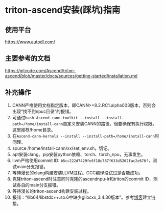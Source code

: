 # triton-ascend安装(踩坑)指南

## 使用平台
https://www.autodl.com/

## 主要参考的文档
https://gitcode.com/Ascend/triton-ascend/blob/master/docs/sources/getting-started/installation.md

## 补充操作
1. CANN严格使用文档指定版本，即CANN>=8.2.RC1.alpha003版本，否则会出现“找不到npuc目录”的报错。
2. 可通过`bash Ascend-cann-toolkit --install --install-path=/home/install-cann`自定义安装CANN的路径，但要确保有执行权限。这里推荐/home目录。
3. 在`Ascend-cann-kernels --install --install-path=/home/install-cann`时同理。
4. source /home/install-cann/xx/set_env.sh，切记。
5. apt安装clang。pip安装python依赖、torch、torch_npu，无事发生。
6. llvm严格使用commit ID: `b5cc222d7429fe6f18c787f633d5262fac2e676f`，测试main分支报错。
7. 等待漫长的clang构建安装LLVM过程。GCC编译没试过是否能成功。
8. 克隆triton-ascend时注意同时克隆的ascendnpu-ir和triton的commit ID，测试各自的main分支报错。
9. 等待漫长的triton-ascend构建安装过程。
10. 报错：“/lib64/libstdc++.so.6中缺少glibcxx_3.4.30版本”。参考[博客](https://blog.csdn.net/L1481333167/article/details/137919464)建立链接。
